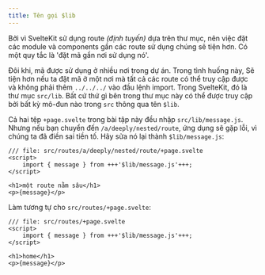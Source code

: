 ```yaml
---
title: Tên gọi $lib
---
```


Bởi vì SvelteKit sử dụng route _(định tuyến)_ dựa trên thư mục, nên việc đặt các module và components gần các route sử dụng chúng sẽ tiện hơn. Có một quy tắc là 'đặt mã gần nơi sử dụng nó'.

Đôi khi, mã được sử dụng ở nhiều nơi trong dự án. Trong tình huống này, Sẽ tiện hơn nếu ta đặt mã ở một nơi mà tất cả các route có thể truy cập được và không phải thêm `../../../` vào đầu lệnh import. Trong SvelteKit, đó là thư mục `src/lib`. Bất cứ thứ gì bên trong thư mục này có thể được truy cập bởi bất kỳ mô-đun nào trong `src` thông qua tên `$lib`.

Cả hai tệp `+page.svelte` trong bài tập này đều nhập `src/lib/message.js`. Nhưng nếu bạn chuyển đến `/a/deeply/nested/route`, ứng dụng sẽ gặp lỗi, vì chúng ta đã điền sai tiền tố. Hãy sửa nó lại thành `$lib/message.js`:

```svelte
/// file: src/routes/a/deeply/nested/route/+page.svelte
<script>
	import { message } from +++'$lib/message.js'+++;
</script>

<h1>một route nằm sâu</h1>
<p>{message}</p>
```

Làm tương tự cho `src/routes/+page.svelte`:

```svelte
/// file: src/routes/+page.svelte
<script>
	import { message } from +++'$lib/message.js'+++;
</script>

<h1>home</h1>
<p>{message}</p>
```

